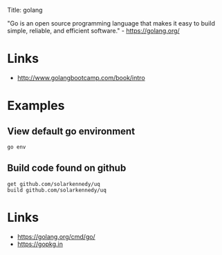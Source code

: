 Title: golang

"Go is an open source programming language that makes it easy to build simple, reliable, and efficient software." - <https://golang.org/>

# Links

- <http://www.golangbootcamp.com/book/intro>

# Examples

## View default go environment

```
go env
```

## Build code found on github

```
get github.com/solarkennedy/uq
build github.com/solarkennedy/uq
```

# Links

- <https://golang.org/cmd/go/>
- <https://gopkg.in>
